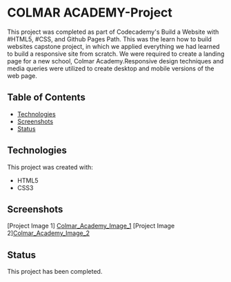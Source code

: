 # COLMAR ACADEMY-Project
This project was completed as part of Codecademy's Build a Website with #HTML5, #CSS, and Github Pages Path. This was the learn how to build websites capstone project, in which we applied everything we had learned to build a responsive site from scratch. We were required to create a landing page for a new school, Colmar Academy.Responsive design techniques and media queries were utilized to create desktop and mobile versions of the web page.



## Table of Contents
- [Technologies](#technologies)
- [Screenshots](#screenshots)
- [Status](#status)

## Technologies
This project was created with:
- HTML5
- CSS3

## Screenshots
[Project Image 1] [Colmar_Academy_Image_1](https://github.com/Hrutesh19/Colmar-Academy-Project/assets/138818349/14781a55-b848-426e-aad9-d863a92b0937)
[Project Image 2][Colmar_Academy_Image_2](https://github.com/Hrutesh19/Colmar-Academy-Project/assets/138818349/33ef48d8-d578-4436-ba0f-070cddc730c9)


## Status

This project has been completed.

